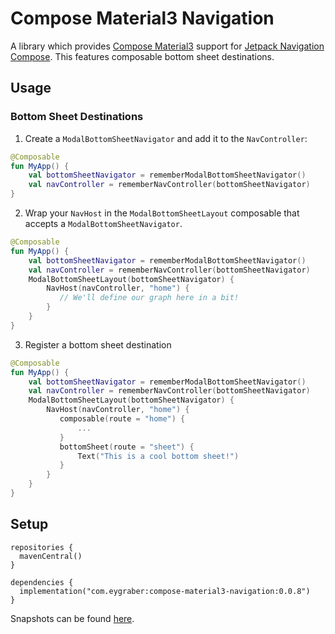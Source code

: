 # Compose Material3 Navigation

A library which provides [Compose Material3](https://developer.android.com/jetpack/androidx/releases/compose-material3)
support for [Jetpack Navigation Compose](https://developer.android.com/jetpack/compose/navigation).
This features composable bottom sheet destinations.

## Usage

### Bottom Sheet Destinations

1. Create a `ModalBottomSheetNavigator` and add it to the `NavController`:
```kotlin
@Composable
fun MyApp() {
    val bottomSheetNavigator = rememberModalBottomSheetNavigator()
    val navController = rememberNavController(bottomSheetNavigator)
}
```
2. Wrap your `NavHost` in the `ModalBottomSheetLayout` composable that accepts a `ModalBottomSheetNavigator`.
```kotlin
@Composable
fun MyApp() {
    val bottomSheetNavigator = rememberModalBottomSheetNavigator()
    val navController = rememberNavController(bottomSheetNavigator)
    ModalBottomSheetLayout(bottomSheetNavigator) {
        NavHost(navController, "home") {
           // We'll define our graph here in a bit!
        }
    }
}
```
3. Register a bottom sheet destination
```kotlin
@Composable
fun MyApp() {
    val bottomSheetNavigator = rememberModalBottomSheetNavigator()
    val navController = rememberNavController(bottomSheetNavigator)
    ModalBottomSheetLayout(bottomSheetNavigator) {
        NavHost(navController, "home") {
           composable(route = "home") {
               ...
           }
           bottomSheet(route = "sheet") {
               Text("This is a cool bottom sheet!")
           }
        }
    }
}
```

## Setup

```
repositories {
  mavenCentral()
}

dependencies {
  implementation("com.eygraber:compose-material3-navigation:0.0.8")
}
```

Snapshots can be found [here](https://s01.oss.sonatype.org/content/repositories/snapshots/com/eygraber/compose-material3-navigation).

